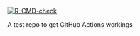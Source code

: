 <!-- badges: start -->
[![R-CMD-check](https://github.com/mark-andrews/gh-actions-test/workflows/R-CMD-check/badge.svg)](https://github.com/mark-andrews/gh-actions-test/actions)
<!-- badges: end -->

A test repo to get GitHub Actions workings
